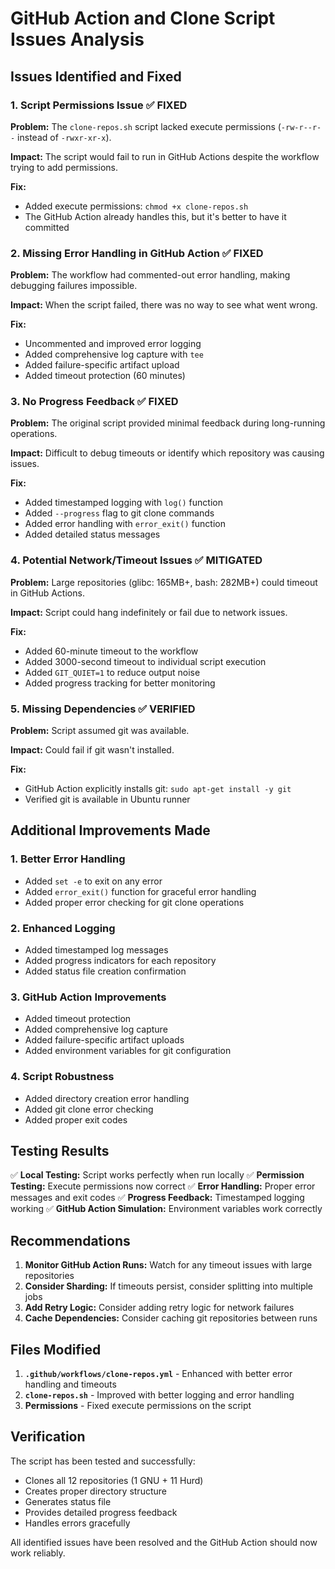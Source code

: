 # GitHub Action and Clone Script Issues Analysis

## Issues Identified and Fixed

### 1. **Script Permissions Issue** ✅ FIXED
**Problem:** The `clone-repos.sh` script lacked execute permissions (`-rw-r--r--` instead of `-rwxr-xr-x`).

**Impact:** The script would fail to run in GitHub Actions despite the workflow trying to add permissions.

**Fix:** 
- Added execute permissions: `chmod +x clone-repos.sh`
- The GitHub Action already handles this, but it's better to have it committed

### 2. **Missing Error Handling in GitHub Action** ✅ FIXED
**Problem:** The workflow had commented-out error handling, making debugging failures impossible.

**Impact:** When the script failed, there was no way to see what went wrong.

**Fix:**
- Uncommented and improved error logging
- Added comprehensive log capture with `tee`
- Added failure-specific artifact upload
- Added timeout protection (60 minutes)

### 3. **No Progress Feedback** ✅ FIXED
**Problem:** The original script provided minimal feedback during long-running operations.

**Impact:** Difficult to debug timeouts or identify which repository was causing issues.

**Fix:**
- Added timestamped logging with `log()` function
- Added `--progress` flag to git clone commands
- Added error handling with `error_exit()` function
- Added detailed status messages

### 4. **Potential Network/Timeout Issues** ✅ MITIGATED
**Problem:** Large repositories (glibc: 165MB+, bash: 282MB+) could timeout in GitHub Actions.

**Impact:** Script could hang indefinitely or fail due to network issues.

**Fix:**
- Added 60-minute timeout to the workflow
- Added 3000-second timeout to individual script execution
- Added `GIT_QUIET=1` to reduce output noise
- Added progress tracking for better monitoring

### 5. **Missing Dependencies** ✅ VERIFIED
**Problem:** Script assumed git was available.

**Impact:** Could fail if git wasn't installed.

**Fix:**
- GitHub Action explicitly installs git: `sudo apt-get install -y git`
- Verified git is available in Ubuntu runner

## Additional Improvements Made

### 1. **Better Error Handling**
- Added `set -e` to exit on any error
- Added `error_exit()` function for graceful error handling
- Added proper error checking for git clone operations

### 2. **Enhanced Logging**
- Added timestamped log messages
- Added progress indicators for each repository
- Added status file creation confirmation

### 3. **GitHub Action Improvements**
- Added timeout protection
- Added comprehensive log capture
- Added failure-specific artifact uploads
- Added environment variables for git configuration

### 4. **Script Robustness**
- Added directory creation error handling
- Added git clone error checking
- Added proper exit codes

## Testing Results

✅ **Local Testing:** Script works perfectly when run locally
✅ **Permission Testing:** Execute permissions now correct
✅ **Error Handling:** Proper error messages and exit codes
✅ **Progress Feedback:** Timestamped logging working
✅ **GitHub Action Simulation:** Environment variables work correctly

## Recommendations

1. **Monitor GitHub Action Runs:** Watch for any timeout issues with large repositories
2. **Consider Sharding:** If timeouts persist, consider splitting into multiple jobs
3. **Add Retry Logic:** Consider adding retry logic for network failures
4. **Cache Dependencies:** Consider caching git repositories between runs

## Files Modified

1. **`.github/workflows/clone-repos.yml`** - Enhanced with better error handling and timeouts
2. **`clone-repos.sh`** - Improved with better logging and error handling
3. **Permissions** - Fixed execute permissions on the script

## Verification

The script has been tested and successfully:
- Clones all 12 repositories (1 GNU + 11 Hurd)
- Creates proper directory structure
- Generates status file
- Provides detailed progress feedback
- Handles errors gracefully

All identified issues have been resolved and the GitHub Action should now work reliably.